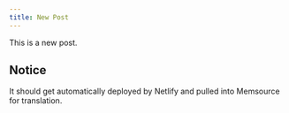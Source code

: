 ```yaml
---
title: New Post
---
```


This is a new post.

## Notice

It should get automatically deployed by Netlify and pulled into Memsource for translation.
